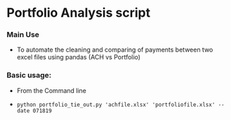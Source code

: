 # Portfolio Analysis script

### Main Use
- To automate the cleaning and comparing of payments between two excel files using pandas (ACH vs Portfolio)


### Basic usage:
- From the Command line

- ` python portfolio_tie_out.py 'achfile.xlsx' 'portfoliofile.xlsx' --date 071819 `

